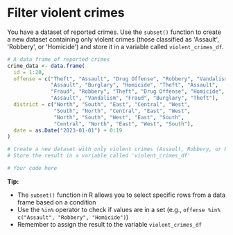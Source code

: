 # Filter violent crimes

You have a dataset of reported crimes. Use the `subset()` function to create a new dataset containing only violent crimes (those classified as 'Assault', 'Robbery', or 'Homicide') and store it in a variable called `violent_crimes_df`.

```R
# A data frame of reported crimes
crime_data <- data.frame(
  id = 1:20,
  offense = c("Theft", "Assault", "Drug Offense", "Robbery", "Vandalism", 
              "Assault", "Burglary", "Homicide", "Theft", "Assault",
              "Fraud", "Robbery", "Theft", "Drug Offense", "Homicide",
              "Assault", "Vandalism", "Fraud", "Burglary", "Theft"),
  district = c("North", "South", "East", "Central", "West",
               "South", "North", "Central", "East", "West",
               "North", "South", "West", "East", "South",
               "Central", "North", "East", "West", "South"),
  date = as.Date("2023-01-01") + 0:19
)

# Create a new dataset with only violent crimes (Assault, Robbery, or Homicide)
# Store the result in a variable called 'violent_crimes_df'

# Your code here

```

**Tip:**
- The `subset()` function in R allows you to select specific rows from a data frame based on a condition
- Use the `%in%` operator to check if values are in a set (e.g., `offense %in% c("Assault", "Robbery", "Homicide")`)
- Remember to assign the result to the variable `violent_crimes_df`
